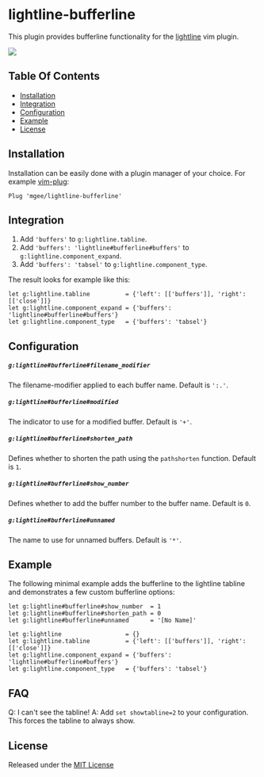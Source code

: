 # lightline-bufferline

This plugin provides bufferline functionality for the [lightline](https://github.com/itchyny/lightline.vim) vim plugin.

![](bufferline.png)

## Table Of Contents

- [Installation](#installation)
- [Integration](#integration)
- [Configuration](#configuration)
- [Example](#example)
- [License](#license)

## Installation

Installation can be easily done with a plugin manager of your choice. For example [vim-plug](https://github.com/junegunn/vim-plug):
```viml
Plug 'mgee/lightline-bufferline'
```

## Integration

1. Add `'buffers'` to `g:lightline.tabline`.
2. Add `'buffers': 'lightline#bufferline#buffers'` to `g:lightline.component_expand`.
3. Add `'buffers': 'tabsel'` to `g:lightline.component_type`.

The result looks for example like this:
```viml
let g:lightline.tabline          = {'left': [['buffers']], 'right': [['close']]}
let g:lightline.component_expand = {'buffers': 'lightline#bufferline#buffers'}
let g:lightline.component_type   = {'buffers': 'tabsel'}
```

## Configuration

##### `g:lightline#bufferline#filename_modifier`

The filename-modifier applied to each buffer name. Default is `':.'`.

##### `g:lightline#bufferline#modified`

The indicator to use for a modified buffer. Default is `'+'`.

##### `g:lightline#bufferline#shorten_path`

Defines whether to shorten the path using the `pathshorten` function. Default is `1`.

##### `g:lightline#bufferline#show_number`

Defines whether to add the buffer number to the buffer name. Default is `0`.

##### `g:lightline#bufferline#unnamed`

The name to use for unnamed buffers. Default is `'*'`.

## Example

The following minimal example adds the bufferline to the lightline tabline and demonstrates a few custom bufferline options:
```viml
let g:lightline#bufferline#show_number  = 1
let g:lightline#bufferline#shorten_path = 0
let g:lightline#bufferline#unnamed      = '[No Name]'

let g:lightline                  = {}
let g:lightline.tabline          = {'left': [['buffers']], 'right': [['close']]}
let g:lightline.component_expand = {'buffers': 'lightline#bufferline#buffers'}
let g:lightline.component_type   = {'buffers': 'tabsel'}
```
## FAQ

Q: I can't see the tabline!
A: Add `set showtabline=2` to your configuration. This forces the tabline to always show.

## License

Released under the [MIT License](LICENSE)
